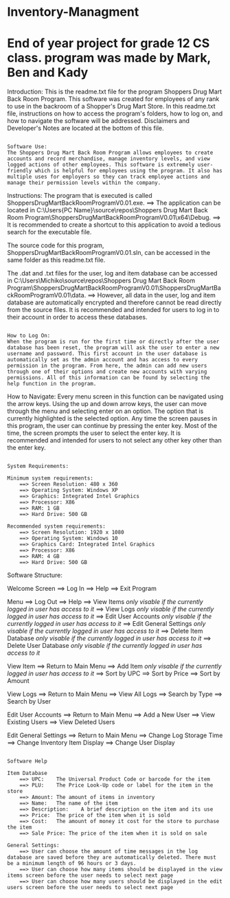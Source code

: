 # Inventory-Managment
# End of year project for grade 12 CS class. program was made by Mark, Ben and Kady


Introduction:
This is the readme.txt file for the program Shoppers Drug Mart Back Room Program. This software was created for employees of any rank to use in the backroom of a Shopper's Drug Mart Store. In this readme.txt file, instructions on how to access the program's folders, how to log on, and how to navigate the software will be addressed. Disclaimers and Developer's Notes are located at the bottom of this file.

~~~~~~~~~~~~~~~~~~~~~~~~~~~~~~~~~~~~~~~~~~~~~~~~~~~~~~~~~~~~~~~~~~~~~~~~~~~~~~~~~~~~~~~~~~~~~~~~~~~

Software Use:
The Shoppers Drug Mart Back Room Program allows employees to create accounts and record merchandise, manage inventory levels, and view logged actions of other employees. This software is extremely user-friendly which is helpful for employees using the program. It also has multiple uses for employers so they can track employee actions and manage their permission levels within the company.

~~~~~~~~~~~~~~~~~~~~~~~~~~~~~~~~~~~~~~~~~~~~~~~~~~~~~~~~~~~~~~~~~~~~~~~~~~~~~~~~~~~~~~~~~~~~~~~~~~~

Instructions:
The program that is executed is called ShoppersDrugMartBackRoomProgramV0.01.exe.
          ==> The application can be located in C:\Users\{PC Name}\source\repos\Shoppers Drug Mart Back Room Program\ShoppersDrugMartBackRoomProgramV0.01\x64\Debug.
          ==> It is recommended to create a shortcut to this application to avoid a tedious search for the executable file.

The source code for this program, ShoppersDrugMartBackRoomProgramV0.01.sln, can be accessed in the same folder as this readme.txt file.

The .dat and .txt files for the user, log and item database can be accessed in C:\Users\Michiko\source\repos\Shoppers Drug Mart Back Room Program\ShoppersDrugMartBackRoomProgramV0.01\ShoppersDrugMartBackRoomProgramV0.01\data. 
          ==> However, all data in the user, log and item database are automatically encrypted and therefore cannot be read directly from the source files. It is recommended and intended for users to log in to their account in order to access these databases.

~~~~~~~~~~~~~~~~~~~~~~~~~~~~~~~~~~~~~~~~~~~~~~~~~~~~~~~~~~~~~~~~~~~~~~~~~~~~~~~~~~~~~~~~~~~~~~~~~~~

How to Log On:
When the program is run for the first time or directly after the user database has been reset, the program will ask the user to enter a new username and password. This first account in the user database is automatically set as the admin account and has access to every permission in the program. From here, the admin can add new users through one of their options and create new accounts with varying permissions. All of this information can be found by selecting the help function in the program.

~~~~~~~~~~~~~~~~~~~~~~~~~~~~~~~~~~~~~~~~~~~~~~~~~~~~~~~~~~~~~~~~~~~~~~~~~~~~~~~~~~~~~~~~~~~~~~~~~~~

How to Navigate:
Every menu screen in this function can be navigated using the arrow keys. Using the up and down arrow keys, the user can move through the menu and selecting enter on an option. The option that is currently highlighted is the selected option. Any time the screen pauses in this program, the user can continue by pressing the enter key. Most of the time, the screen prompts the user to select the enter key. It is recommended and intended for users to not select any other key other than the enter key.

~~~~~~~~~~~~~~~~~~~~~~~~~~~~~~~~~~~~~~~~~~~~~~~~~~~~~~~~~~~~~~~~~~~~~~~~~~~~~~~~~~~~~~~~~~~~~~~~~~~

System Requirements:

Minimum system requirements:
	==> Screen Resolution: 480 x 360
	==> Operating System: Windows XP
	==> Graphics: Integrated Intel Graphics
	==> Processor: X86
	==> RAM: 1 GB
	==> Hard Drive: 500 GB

Recommended system requirements:
	==> Screen Resolution: 1920 x 1080
	==> Operating System: Windows 10
	==> Graphics Card: Integrated Intel Graphics
	==> Processor: X86
	==> RAM: 4 GB
	==> Hard Drive: 500 GB

~~~~~~~~~~~~~~~~~~~~~~~~~~~~~~~~~~~~~~~~~~~~~~~~~~~~~~~~~~~~~~~~~~~~~~~~~~~~~~~~~~~~~~~~~~~~~~~~~~~

Software Structure:

Welcome Screen
    ==> Log In
    ==> Help
    ==> Exit Program

Menu
    ==> Log Out
    ==> Help
    ==> View Items *only visable if the currently logged in user has access to it*
    ==> View Logs *only visable if the currently logged in user has access to it*
    ==> Edit User Accounts *only visable if the currently logged in user has access to it*
    ==> Edit General Settings *only visable if the currently logged in user has access to it*
    ==> Delete Item Database *only visable if the currently logged in user has access to it*
    ==> Delete User Database *only visable if the currently logged in user has access to it*

View Item
    ==> Return to Main Menu
    ==> Add Item *only visable if the currently logged in user has access to it*
    ==> Sort by UPC
    ==> Sort by Price
    ==> Sort by Amount

View Logs
    ==> Return to Main Menu
    ==> View All Logs
    ==> Search by Type
    ==> Search by User

Edit User Accounts
    ==> Return to Main Menu
    ==> Add a New User
    ==> View Existing Users
    ==> View Deleted Users

Edit General Settings
    ==> Return to Main Menu
    ==> Change Log Storage Time
    ==> Change Inventory Item Display
    ==> Change User Display

~~~~~~~~~~~~~~~~~~~~~~~~~~~~~~~~~~~~~~~~~~~~~~~~~~~~~~~~~~~~~~~~~~~~~~~~~~~~~~~~~~~~~~~~~~~~~~~~~~~

Software Help

Item Database
    ==> UPC:	The Universal Product Code or barcode for the item
    ==> PLU:	The Price Look-Up code or label for the item in the store
    ==> Amount:	The amount of items in inventory
    ==> Name:	The name of the item
    ==> Description:	A brief description on the item and its use
    ==> Price:	The price of the item when it is sold
    ==> Cost:	The amount of money it cost for the store to purchase the item
    ==> Sale Price:	The price of the item when it is sold on sale

General Settings:
    ==> User can choose the amount of time messages in the log database are saved before they are automatically deleted. There must be a minimum length of 96 hours or 3 days.
    ==> User can choose how many items should be displayed in the view items screen before the user needs to select next page
    ==> User can choose how many users should be displayed in the edit users screen before the user needs to select next page
